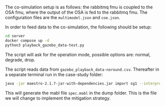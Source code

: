 The co-simulation setup is as follows: the rabbitmq fmu is coupled to the OSA fmu, where the output of the OSA is fed to the rabbitmq fmu.
The configuration files are the ```multimodel.json``` and ```coe.json```.

In order to feed data to the co-simulation, the following should be setup:

```bash
cd server
docker compose up -d
python3 playback_gazebo_data-test.py
```
The script will ask for the operation mode, possible options are: normal, degrade, drop.

The script reads data from ```gazebo_playback_data-noround.csv```.
Thereafter in a separate terminal run in the case-study folder:

```bash
java -jar maestro-2.1.7-jar-with-dependencies.jar import sg1 --interpret multimodel.json coe.json -output=dump/
```

This will generate the mabl file ```spec.mabl``` in the dump folder.
This is the file we will change to implement the mitigation strategy. 
